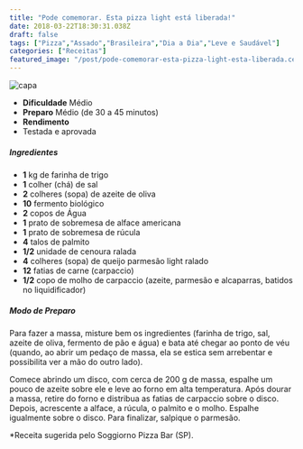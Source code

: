 ```yaml
---
title: "Pode comemorar. Esta pizza light está liberada!"
date: 2018-03-22T18:30:31.038Z
draft: false
tags: ["Pizza","Assado","Brasileira","Dia a Dia","Leve e Saudável"]
categories: ["Receitas"]
featured_image: "/post/pode-comemorar-esta-pizza-light-esta-liberada.ce2be70f.jpg"
---
```


![capa](/post/pode-comemorar-esta-pizza-light-esta-liberada.ce2be70f.jpg)

*   **Dificuldade** Médio
*   **Preparo** Médio (de 30 a 45 minutos)
*   **Rendimento**
*   Testada e aprovada
    

##### Ingredientes

*   **1** kg de farinha de trigo
*   **1** colher (chá) de sal
*   **2** colheres (sopa) de azeite de oliva
*   **10** fermento biológico
*   **2** copos de Água
*   **1** prato de sobremesa de alface americana
*   **1** prato de sobremesa de rúcula
*   **4** talos de palmito
*   **1/2** unidade de cenoura ralada
*   **4** colheres (sopa) de queijo parmesão light ralado
*   **12** fatias de carne (carpaccio)
*   **1/2** copo de molho de carpaccio (azeite, parmesão e alcaparras, batidos no liquidificador)

##### Modo de Preparo

Para fazer a massa, misture bem os ingredientes (farinha de trigo, sal, azeite de oliva, fermento de pão e água) e bata até chegar ao ponto de véu (quando, ao abrir um pedaço de massa, ela se estica sem arrebentar e possibilita ver a mão do outro lado).

Comece abrindo um disco, com cerca de 200 g de massa, espalhe um pouco de azeite sobre ele e leve ao forno em alta temperatura. Após dourar a massa, retire do forno e distribua as fatias de carpaccio sobre o disco. Depois, acrescente a alface, a rúcula, o palmito e o molho. Espalhe igualmente sobre o disco. Para finalizar, salpique o parmesão.

*Receita sugerida pelo Soggiorno Pizza Bar (SP).
